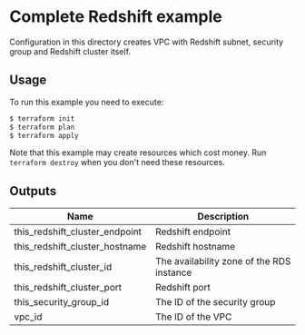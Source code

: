 # Complete Redshift example

Configuration in this directory creates VPC with Redshift subnet, security group and Redshift cluster itself.

## Usage

To run this example you need to execute:

```bash
$ terraform init
$ terraform plan
$ terraform apply
```

Note that this example may create resources which cost money. Run `terraform destroy` when you don't need these resources.

<!-- BEGINNING OF PRE-COMMIT-TERRAFORM DOCS HOOK -->

## Outputs

| Name | Description |
|------|-------------|
| this_redshift_cluster_endpoint | Redshift endpoint |
| this_redshift_cluster_hostname | Redshift hostname |
| this_redshift_cluster_id | The availability zone of the RDS instance |
| this_redshift_cluster_port | Redshift port |
| this_security_group_id | The ID of the security group |
| vpc_id | The ID of the VPC |

<!-- END OF PRE-COMMIT-TERRAFORM DOCS HOOK -->
